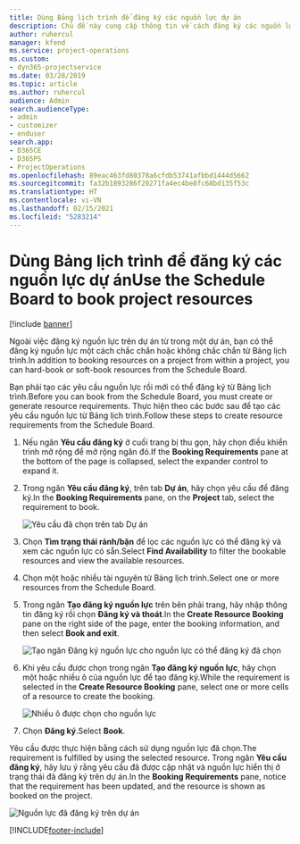 ```yaml
---
title: Dùng Bảng lịch trình để đăng ký các nguồn lực dự án
description: Chủ đề này cung cấp thông tin về cách đăng ký các nguồn lực.
author: ruhercul
manager: kfend
ms.service: project-operations
ms.custom:
- dyn365-projectservice
ms.date: 03/28/2019
ms.topic: article
ms.author: ruhercul
audience: Admin
search.audienceType:
- admin
- customizer
- enduser
search.app:
- D365CE
- D365PS
- ProjectOperations
ms.openlocfilehash: 89eac463fd80378a6cfdb53741afbbd1444d5662
ms.sourcegitcommit: fa32b1893286f20271fa4ec4be8fc68bd135f53c
ms.translationtype: HT
ms.contentlocale: vi-VN
ms.lasthandoff: 02/15/2021
ms.locfileid: "5283214"
---
```

# <a name="use-the-schedule-board-to-book-project-resources"></a><span data-ttu-id="aec52-103">Dùng Bảng lịch trình để đăng ký các nguồn lực dự án</span><span class="sxs-lookup"><span data-stu-id="aec52-103">Use the Schedule Board to book project resources</span></span>

[!include [banner](../includes/psa-now-project-operations.md)]

<span data-ttu-id="aec52-104">Ngoài việc đăng ký nguồn lực trên dự án từ trong một dự án, bạn có thể đăng ký nguồn lực một cách chắc chắn hoặc không chắc chắn từ Bảng lịch trình.</span><span class="sxs-lookup"><span data-stu-id="aec52-104">In addition to booking resources on a project from within a project, you can hard-book or soft-book resources from the Schedule Board.</span></span>

<span data-ttu-id="aec52-105">Bạn phải tạo các yêu cầu nguồn lực rồi mới có thể đăng ký từ Bảng lịch trình.</span><span class="sxs-lookup"><span data-stu-id="aec52-105">Before you can book from the Schedule Board, you must create or generate resource requirements.</span></span> <span data-ttu-id="aec52-106">Thực hiện theo các bước sau để tạo các yêu cầu nguồn lực từ Bảng lịch trình.</span><span class="sxs-lookup"><span data-stu-id="aec52-106">Follow these steps to create resource requirements from the Schedule Board.</span></span>

1. <span data-ttu-id="aec52-107">Nếu ngăn **Yêu cầu đăng ký** ở cuối trang bị thu gọn, hãy chọn điều khiển trình mở rộng để mở rộng ngăn đó.</span><span class="sxs-lookup"><span data-stu-id="aec52-107">If the **Booking Requirements** pane at the bottom of the page is collapsed, select the expander control to expand it.</span></span>
2. <span data-ttu-id="aec52-108">Trong ngăn **Yêu cầu đăng ký**, trên tab **Dự án**, hãy chọn yêu cầu để đăng ký.</span><span class="sxs-lookup"><span data-stu-id="aec52-108">In the **Booking Requirements** pane, on the **Project** tab, select the requirement to book.</span></span>

    ![Yêu cầu đã chọn trên tab Dự án](media/Resource-Management-image73.png)

3. <span data-ttu-id="aec52-110">Chọn **Tìm trạng thái rảnh/bận** để lọc các nguồn lực có thể đăng ký và xem các nguồn lực có sẵn.</span><span class="sxs-lookup"><span data-stu-id="aec52-110">Select **Find Availability** to filter the bookable resources and view the available resources.</span></span> 
4. <span data-ttu-id="aec52-111">Chọn một hoặc nhiều tài nguyên từ Bảng lịch trình.</span><span class="sxs-lookup"><span data-stu-id="aec52-111">Select one or more resources from the Schedule Board.</span></span> 
5. <span data-ttu-id="aec52-112">Trong ngăn **Tạo đăng ký nguồn lực** trên bên phải trang, hãy nhập thông tin đăng ký rồi chọn **Đăng ký và thoát**.</span><span class="sxs-lookup"><span data-stu-id="aec52-112">In the **Create Resource Booking** pane on the right side of the page, enter the booking information, and then select **Book and exit**.</span></span>

    ![Tạo ngăn Đăng ký nguồn lực cho nguồn lực có thể đăng ký đã chọn](media/Resource-Management-image74.png)

6. <span data-ttu-id="aec52-114">Khi yêu cầu được chọn trong ngăn **Tạo đăng ký nguồn lực**, hãy chọn một hoặc nhiều ô của nguồn lực để tạo đăng ký.</span><span class="sxs-lookup"><span data-stu-id="aec52-114">While the requirement is selected in the **Create Resource Booking** pane, select one or more cells of a resource to create the booking.</span></span>

    ![Nhiều ô được chọn cho nguồn lực](media/Resource-Management-image75.png)

7. <span data-ttu-id="aec52-116">Chọn **Đăng ký**.</span><span class="sxs-lookup"><span data-stu-id="aec52-116">Select **Book**.</span></span>

<span data-ttu-id="aec52-117">Yêu cầu được thực hiện bằng cách sử dụng nguồn lực đã chọn.</span><span class="sxs-lookup"><span data-stu-id="aec52-117">The requirement is fulfilled by using the selected resource.</span></span> <span data-ttu-id="aec52-118">Trong ngăn **Yêu cầu đăng ký**, hãy lưu ý rằng yêu cầu đã được cập nhật và nguồn lực hiển thị ở trạng thái đã đăng ký trên dự án.</span><span class="sxs-lookup"><span data-stu-id="aec52-118">In the **Booking Requirements** pane, notice that the requirement has been updated, and the resource is shown as booked on the project.</span></span>

![Nguồn lực đã đăng ký trên dự án](media/Resource-Management-image76.png)


[!INCLUDE[footer-include](../includes/footer-banner.md)]